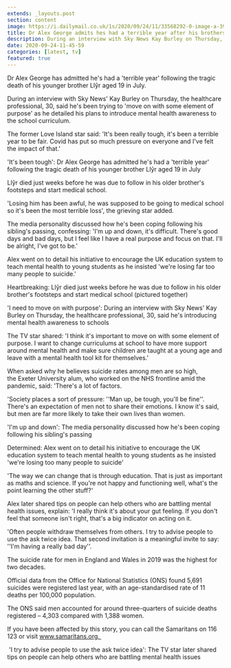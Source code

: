 ```yaml
---
extends: _layouts.post
section: content
image: https://i.dailymail.co.uk/1s/2020/09/24/11/33568292-0-image-a-39_1600943743556.jpg 
title: Dr Alex George admits hes had a terrible year after his brothers death 
description: During an interview with Sky News Kay Burley on Thursday, the healthcare professional, 30, admitted hes had a terrible year following the tragic death of his younger brother Llŷr aged 19 in July. 
date: 2020-09-24-11-45-59 
categories: [latest, tv] 
featured: true 
--- 
```

Dr Alex George has admitted he's had a 'terrible year' following the tragic death of his younger brother Llŷr aged 19 in July.

During an interview with Sky News' Kay Burley on Thursday, the healthcare professional, 30, said he's been trying to 'move on with some element of purpose' as he detailed his plans to introduce mental health awareness to the school curriculum.

The former Love Island star said: 'It's been really tough, it's been a terrible year to be fair. Covid has put so much pressure on everyone and I've felt the impact of that.'

'It's been tough': Dr Alex George has admitted he's had a 'terrible year' following the tragic death of his younger brother Llŷr aged 19 in July

Llŷr died just weeks before he was due to follow in his older brother's footsteps and start medical school. 

'Losing him has been awful, he was supposed to be going to medical school so it's been the most terrible loss', the grieving star added.

The media personality discussed how he's been coping following his sibling's passing, confessing: 'I'm up and down, it's difficult. There's good days and bad days, but I feel like I have a real purpose and focus on that. I'll be alright, I've got to be.'

Alex went on to detail his initiative to encourage the UK education system to teach mental health to young students as he insisted 'we're losing far too many people to suicide.'

Heartbreaking: Llŷr died just weeks before he was due to follow in his older brother's footsteps and start medical school (pictured together)

'I need to move on with purpose': During an interview with Sky News' Kay Burley on Thursday, the healthcare professional, 30, said he's introducing mental health awareness to schools 

The TV star shared: 'I think it's important to move on with some element of purpose. I want to change curriculums at school to have more support around mental health and make sure children are taught at a young age and leave with a mental health tool kit for themselves.'

When asked why he believes suicide rates among men are so high, the Exeter University alum, who worked on the NHS frontline amid the pandemic, said: 'There's a lot of factors. 

'Society places a sort of pressure: ''Man up, be tough, you'll be fine''. There's an expectation of men not to share their emotions. I know it's said, but men are far more likely to take their own lives than women. 

'I'm up and down': The media personality discussed how he's been coping following his sibling's passing

Determined: Alex went on to detail his initiative to encourage the UK education system to teach mental health to young students as he insisted 'we're losing too many people to suicide'

'The way we can change that is through education. That is just as important as maths and science. If you're not happy and functioning well, what's the point learning the other stuff?'

Alex later shared tips on people can help others who are battling mental health issues, explain: 'I really think it's about your gut feeling. If you don't feel that someone isn't right, that's a big indicator on acting on it. 

'Often people withdraw themselves from others. I try to advise people to use the ask twice idea. That second invitation is a meaningful invite to say: ''I'm having a really bad day''. 

The suicide rate for men in England and Wales in 2019 was the highest for two decades.

Official data from the Office for National Statistics (ONS) found 5,691 suicides were registered last year, with an age-standardised rate of 11 deaths per 100,000 population.

The ONS said men accounted for around three-quarters of suicide deaths registered – 4,303 compared with 1,388 women.

If you have been affected by this story, you can call the Samaritans on 116 123 or visit www.samaritans.org. 

 'I try to advise people to use the ask twice idea': The TV star later shared tips on people can help others who are battling mental health issues

